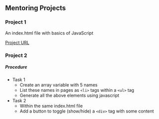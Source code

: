 ## Mentoring Projects

### Project 1
An index.html file with basics of JavaScript

[Project URL](https://skadimoolam.github.io/mentoring/project-1-the-basics)

### Project 2
##### Procedure
  - Task 1
    - Create an array variable with 5 names
    - List these names in pages as `<li>` tags within a `<ul>` tag
    - Generate all the above elements using javascript
  - Task 2
    - Within the same index.html file
    - Add a button to toggle (show/hide) a `<div>` tag with some content